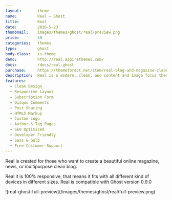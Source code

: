 ```yaml
---
layout:       theme
name:         Real – Ghost
title:        Real
date:         2016-5-23
thumbnail:    images/themes/ghost/real/preview.png
price:        39
categories:   themes
type:         ghost
body-class:   is-theme
demo:         http://real.aspirethemes.com/
docs:         /docs/real-ghost
purchase:     https://themeforest.net/item/real-blog-and-magazine-clean-ghost-theme/17375799
description:  Real is a modern, clean, and content and image focus theme for Ghost blogging platform.
features:
  - Clean Design
  - Responsive Layout
  - Subscription Form
  - Disqus Comments
  - Post Sharing
  - HTML5 Markup
  - Custom Logo
  - Author & Tag Pages
  - SEO Optimized
  - Developer Friendly
  - Sass & Gulp
  - Free Customer Support
---
```


Real is created for those who want to create a beautiful online magazine, news, or multipurpose clean blog.

Real it is 100% responsive, that means it fits with all different kind of devices in different sizes. Real is compatible with Ghost version 0.9.0

<div class="darker-bg-image-wrap" markdown='1'>
  ![real-ghost-full-preview](/images/themes/ghost/real/full-preview.png)
</div>